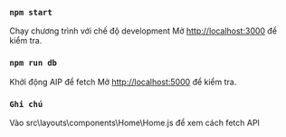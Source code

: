 ### `npm start`

Chạy chương trình với chế độ development
Mở [http://localhost:3000](http://localhost:3000) để kiểm tra.

### `npm run db`

Khởi động AIP để fetch
Mở [http://localhost:5000](http://localhost:5000) để kiểm tra.

### `Ghi chú`
Vào src\layouts\components\Home\Home.js để xem cách fetch API